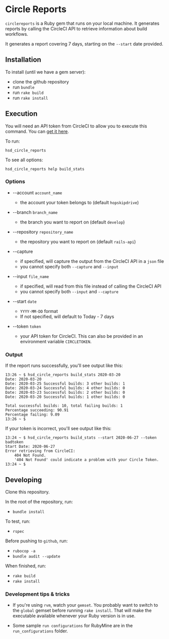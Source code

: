 # Circle Reports
`circlereports` is a Ruby gem that runs on your local machine. It generates reports by calling the CircleCI API to retrieve information about build workflows.

It generates a report covering 7 days, starting on the `--start` date provided.

## Installation
To install (until we have a gem server):
 - clone the github repository
 - run `bundle`
 - run `rake build`
 - run `rake install`

## Execution
You will need an API token from CircleCI to allow you to execute this command. You can [get it here](https://app.circleci.com/settings/user/tokens?return-to=https%3A%2F%2Fapp.circleci.com%2Fpipelines%2Fgithub%2Fhopskipdrive%2Frails-api). 

To run:
```
hsd_circle_reports
```
To see all options:
```
hsd_circle_reports help build_stats
```

### Options

  - --account `account_name`
    * the account your token belongs to (default `hopskipdrive`)


  - --branch `branch_name`
    * the branch you want to report on (default `develop`)

  - --repository `repository_name`
    * the repository you want to report on (default `rails-api`)  


  - --capture
    * if specified, will capture the output from the CircleCI API in a `json` file
    * you cannot specify both `--capture` and `--input`


  - --input `file_name`
    * if specified, will read from this file instead of calling the CircleCI API
    * you cannot specify both `--input` and `--capture`



  - --start `date`
    * `YYYY-MM-DD` format
    * If not specified, will default to Today - 7 days


  - --token `token`
    * your API token for CircleCI. This can also be provided in an environment variable `CIRCLETOKEN`.

### Output
If the report runs successfully, you'll see output like this:
```text
13:26 ~ $ hsd_circle_reports build_stats 2020-03-20
Date: 2020-03-20
Date: 2020-03-25 Successful builds: 3 other builds: 1
Date: 2020-03-24 Successful builds: 4 other builds: 0
Date: 2020-03-23 Successful builds: 2 other builds: 0
Date: 2020-03-20 Successful builds: 1 other builds: 0

Total successful builds: 10, total failing builds: 1
Percentage succeeding: 90.91
Percentage failing: 9.09
13:26 ~ $
```

If your token is incorrect, you'll see output like this:
```text
13:24 ~ $ hsd_circle_reports build_stats --start 2020-06-27 --token badtoken
Start Date: 2020-06-27
Error retrieving from CircleCI: 
    404 Not Found.
    '404 Not Found' could indicate a problem with your Circle Token.
13:24 ~ $
```

## Developing

Clone this repository.

In the root of the repository, run:
  -  `bundle install` 

To test, run:
  - `rspec`
  
Before pushing to `github`, run:
  - `rubocop -a`
  - `bundle audit --update`  
  
When finished, run:
  -  `rake build`
  -  `rake install`

### Development tips & tricks
- If you're using `rvm`, watch your `gemset`. You probably want to switch to the `global` gemset before running `rake install`. That will make the executable available whenever your Ruby version is in use.

- Some sample `run configurations` for RubyMine are in the `run_configurations` folder.
